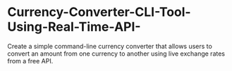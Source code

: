 # Currency-Converter-CLI-Tool-Using-Real-Time-API-
Create a simple command-line currency converter that allows users to convert an amount from one currency to another using live exchange rates from a free API.
